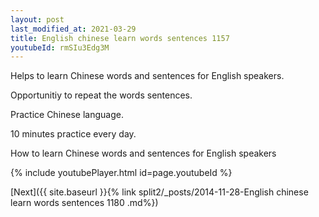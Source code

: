 ```yaml
---
layout: post
last_modified_at: 2021-03-29
title: English chinese learn words sentences 1157 
youtubeId: rmSIu3Edg3M
---
```

 
 
Helps to learn Chinese words and sentences for English speakers.

Opportunitiy to repeat the words sentences. 

Practice Chinese language. 
 
10 minutes practice every day. 
 
How to learn Chinese words and sentences for English speakers 
 
{% include youtubePlayer.html id=page.youtubeId %}
 
 
[Next]({{ site.baseurl }}{% link  split2/_posts/2014-11-28-English chinese learn words sentences 1180 .md%})
 

